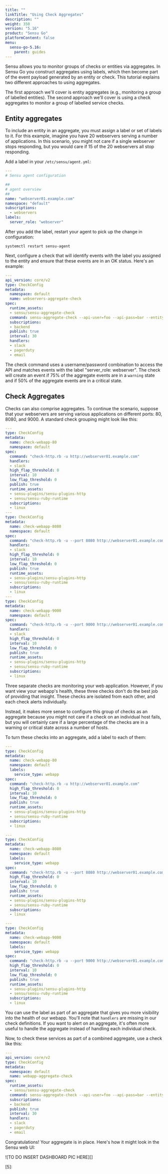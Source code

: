 ```yaml
---
title: ""
linkTitle: "Using Check Aggregates"
description: ""
weight: 350
version: "5.16"
product: "Sensu Go"
platformContent: false
menu:
  sensu-go-5.16:
    parent: guides
---
```


Sensu allows you to monitor groups of checks or entities via aggregates. In Sensu Go you construct aggregates using labels, which then become part of the event payload generated by an entity or check. This tutorial explains two different approaches to using aggregates. 

The first approach we'll cover is entity aggregates (e.g., monitoring a group of labelled entities). The second approach we'll cover is using a check aggregates to monitor a group of labelled service checks. 

## Entity aggregates

To include an entity in an aggregate, you must assign a label or set of labels to it. For this example, imagine you have 20 webservers serving a number of applications. In this scenario, you might not care if a single webserver stops responding, but you would care if 15 of the 20 webservers all stop responding. 

Add a label in your `/etc/sensu/agent.yml`:

```yaml
---
# Sensu agent configuration

##
# agent overview
##
name: "webserver01.example.com"
namespace: "default"
subscriptions:
  - webservers
labels:
  server_role: "webserver"
```

After you add the label, restart your agent to pick up the change in configuration:

`systemctl restart sensu-agent`

Next, configure a check that will identify events with the label you assigned to the entity and ensure that these events are in an OK status. Here's an example:

```yaml
---
api_version: core/v2
type: CheckConfig
metadata:
  namespace: default
  name: webservers-aggregate-check
spec:
  runtime_assets:
  - sensu/sensu-aggregate-check
  command: sensu-aggregate-check --api-user=foo --api-pass=bar --entity-labels='server_role:webserver' --warn-percent=75 --crit-percent=50
  subscriptions:
  - backend
  publish: true
  interval: 30
  handlers:
  - slack
  - pagerduty
  - email
```

The check command uses a username/password combination to access the API and matches events with the label "server_role: webserver". The check will create an event if 75% of the aggregate events are in a `warning` state and if 50% of the aggregate events are in a critical state.

## Check Aggregates

Checks can also comprise aggregates. To continue the scenario, suppose that your webservers are serving various applications on different ports: 80, 8080, and 9000. A standard check grouping might look like this:

```yaml
---
type: CheckConfig
metadata:
  name: check-webapp-80
  namespace: default
spec:
  command: "check-http.rb -u http://webserver01.example.com"
  handlers: 
  - slack
  high_flap_threshold: 0
  interval: 10
  low_flap_threshold: 0
  publish: true
  runtime_assets:
  - sensu-plugins/sensu-plugins-http
  - sensu/sensu-ruby-runtime
  subscriptions:
  - linux
---
type: CheckConfig
metadata:
  name: check-webapp-8080
  namespace: default
spec:
  command: "check-http.rb -u --port 8080 http://webserver01.example.com"
  handlers: 
  - slack
  high_flap_threshold: 0
  interval: 10
  low_flap_threshold: 0
  publish: true
  runtime_assets:
  - sensu-plugins/sensu-plugins-http
  - sensu/sensu-ruby-runtime
  subscriptions:
  - linux
---
type: CheckConfig
metadata:
  name: check-webapp-9000
  namespace: default
spec:
  command: "check-http.rb -u --port 9000 http://webserver01.example.com"
  handlers: 
  - slack
  high_flap_threshold: 0
  interval: 10
  low_flap_threshold: 0
  publish: true
  runtime_assets:
  - sensu-plugins/sensu-plugins-http
  - sensu/sensu-ruby-runtime
  subscriptions:
  - linux
```

Three separate checks are monitoring your web application. However, if you want view your webapp's health, these three checks don't do the best job of providing that insight. These checks are isolated from each other, and each check alerts individually. 

Instead, it makes more sense to configure this group of checks as an aggregate because you might not care if a check on an individual host fails, but you will certainly care if a large percentage of the checks are in a warning or critical state across a number of hosts.

To turn these checks into an aggregate, add a label to each of them:

```yaml
---
type: CheckConfig
metadata:
  name: check-webapp-80
  namespace: default
  labels:
    service_type: webapp
spec:
  command: "check-http.rb -u http://webserver01.example.com"
  high_flap_threshold: 0
  interval: 10
  low_flap_threshold: 0
  publish: true
  runtime_assets:
  - sensu-plugins/sensu-plugins-http
  - sensu/sensu-ruby-runtime
  subscriptions:
  - linux
```

```yaml
---
type: CheckConfig
metadata:
  name: check-webapp-8080
  namespace: default
  labels:
    service_type: webapp
spec:
  command: "check-http.rb -u --port 8080 http://webserver01.example.com"
  high_flap_threshold: 0
  interval: 10
  low_flap_threshold: 0
  publish: true
  runtime_assets:
  - sensu-plugins/sensu-plugins-http
  - sensu/sensu-ruby-runtime
  subscriptions:
  - linux
```

```yaml
---
type: CheckConfig
metadata:
  name: check-webapp-9000
  namespace: default
  labels:
    service_type: webapp
spec:
  command: "check-http.rb -u --port 9000 http://webserver01.example.com"
  high_flap_threshold: 0
  interval: 10
  low_flap_threshold: 0
  publish: true
  runtime_assets:
  - sensu-plugins/sensu-plugins-http
  - sensu/sensu-ruby-runtime
  subscriptions:
  - linux
```

You can use the label as part of an aggregate that gives you more visibility into the health of our webapp. You'll note that `handlers` are missing in our check definitions. If you want to alert on an aggregate, it's often more useful to handle the aggregate instead of handling each individual check.

Now, to check these services as part of a combined aggregate, use a check like this:

```yaml
---
api_version: core/v2
type: CheckConfig
metadata:
  namespace: default
  name: webapp-aggregate-check
spec:
  runtime_assets:
  - sensu/sensu-aggregate-check
  command: sensu-aggregate-check --api-user=foo --api-pass=bar --entity-labels='service_type:webapp' --warn-percent=75 --crit-percent=50
  subscriptions:
  - backend
  publish: true
  interval: 30
  handlers:
  - slack
  - pagerduty
  - email
```

Congratulations! Your aggregate is in place. Here's how it might look in the Sensu web UI:

![TO DO INSERT DASHBOARD PIC HERE][]

<!--LINKS-->
[1]:
[2]:
[3]:
[4]:
[5]:
